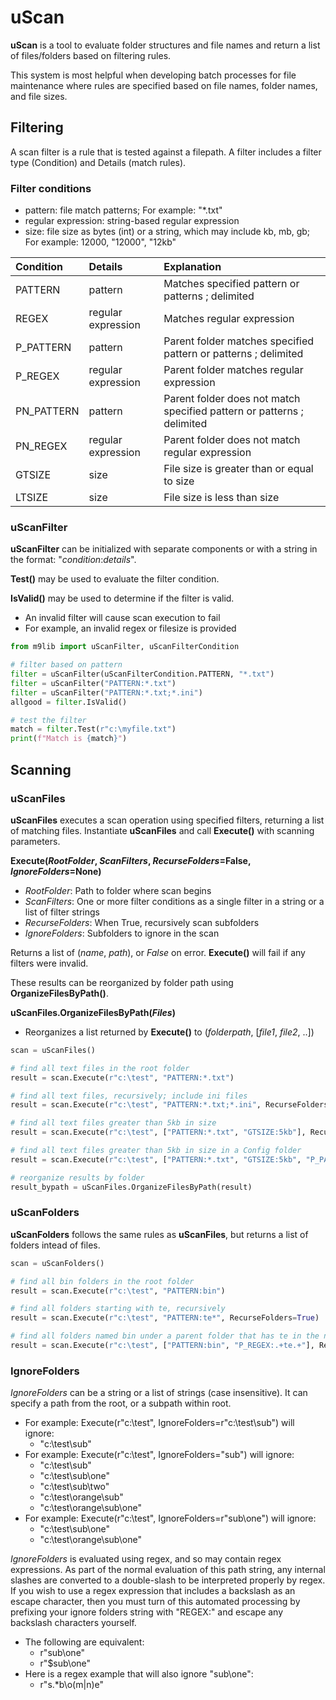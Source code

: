 # uScan

**uScan** is a tool to evaluate folder structures and file names and return a list of files/folders based on filtering rules.

This system is most helpful when developing batch processes for file maintenance where rules are specified based on file names, folder names, and file sizes.

## Filtering

A scan filter is a rule that is tested against a filepath.  A filter includes a filter type (Condition) and Details (match rules).

### Filter conditions

- pattern: file match patterns; For example: "*.txt"
- regular expression: string-based regular expression
- size: file size as bytes (int) or a string, which may include kb, mb, gb; For example: 12000, "12000", "12kb"

| Condition | Details | Explanation |
| :--- | :--- | :--- |
| PATTERN | pattern | Matches specified pattern or patterns ; delimited |
| REGEX | regular expression | Matches regular expression |
| P_PATTERN | pattern | Parent folder matches specified pattern or patterns ; delimited |
| P_REGEX | regular expression | Parent folder matches regular expression |
| PN_PATTERN | pattern | Parent folder does not match specified pattern or patterns ; delimited |
| PN_REGEX | regular expression | Parent folder does not match regular expression |
| GTSIZE | size | File size is greater than or equal to size |
| LTSIZE | size | File size is less than size |

### uScanFilter

**uScanFilter** can be initialized with separate components or with a string in the format: "*condition*:*details*".

**Test()** may be used to evaluate the filter condition.

**IsValid()** may be used to determine if the filter is valid.
- An invalid filter will cause scan execution to fail
- For example, an invalid regex or filesize is provided
 
```python
from m9lib import uScanFilter, uScanFilterCondition

# filter based on pattern
filter = uScanFilter(uScanFilterCondition.PATTERN, "*.txt")
filter = uScanFilter("PATTERN:*.txt")
filter = uScanFilter("PATTERN:*.txt;*.ini")
allgood = filter.IsValid()

# test the filter
match = filter.Test(r"c:\myfile.txt")
print(f"Match is {match}")
```

## Scanning

### uScanFiles

**uScanFiles** executes a scan operation using specified filters, returning a list of matching files.  Instantiate **uScanFiles** and call **Execute()** with scanning parameters.

**Execute(*RootFolder*, *ScanFilters*, *RecurseFolders*=False, *IgnoreFolders*=None)**
- *RootFolder*: Path to folder where scan begins
- *ScanFilters*: One or more filter conditions as a single filter in a string or a list of filter strings
- *RecurseFolders*: When True, recursively scan subfolders
- *IgnoreFolders*: Subfolders to ignore in the scan

Returns a list of (*name*, *path*), or *False* on error.  **Execute()** will fail if any filters were invalid.

These results can be reorganized by folder path using **OrganizeFilesByPath()**.

**uScanFiles.OrganizeFilesByPath(*Files*)**
- Reorganizes a list returned by **Execute()** to (*folderpath*, [*file1*, *file2*, ..])

```python
scan = uScanFiles()

# find all text files in the root folder
result = scan.Execute(r"c:\test", "PATTERN:*.txt")

# find all text files, recursively; include ini files
result = scan.Execute(r"c:\test", "PATTERN:*.txt;*.ini", RecurseFolders=True)

# find all text files greater than 5kb in size
result = scan.Execute(r"c:\test", ["PATTERN:*.txt", "GTSIZE:5kb"], RecurseFolders=True)

# find all text files greater than 5kb in size in a Config folder
result = scan.Execute(r"c:\test", ["PATTERN:*.txt", "GTSIZE:5kb", "P_PATTERN:Config"], RecurseFolders=True)

# reorganize results by folder
result_bypath = uScanFiles.OrganizeFilesByPath(result)
```
  
### uScanFolders

**uScanFolders** follows the same rules as **uScanFiles**, but returns a list of folders intead of files.

```python
scan = uScanFolders()

# find all bin folders in the root folder
result = scan.Execute(r"c:\test", "PATTERN:bin")

# find all folders starting with te, recursively
result = scan.Execute(r"c:\test", "PATTERN:te*", RecurseFolders=True)

# find all folders named bin under a parent folder that has te in the name
result = scan.Execute(r"c:\test", ["PATTERN:bin", "P_REGEX:.+te.+"], RecurseFolders=True)
```

### IgnoreFolders

*IgnoreFolders* can be a string or a list of strings (case insensitive). It can specify a path from the root, or a subpath within root.
- For example: Execute(r"c:\test", IgnoreFolders=r"c:\test\sub") will ignore:
  - "c:\test\sub"
- For example: Execute(r"c:\test", IgnoreFolders="sub") will ignore:
  - "c:\test\sub"
  - "c:\test\sub\one"
  - "c:\test\sub\two"
  - "c:\test\orange\sub"
  - "c:\test\orange\sub\one"
- For example: Execute(r"c:\test", IgnoreFolders=r"sub\one") will ignore:
  - "c:\test\sub\one"
  - "c:\test\orange\sub\one"

*IgnoreFolders* is evaluated using regex, and so may contain regex expressions.  As part of the normal evaluation of this path string, any internal slashes are converted to a double-slash to be interpreted properly by regex.  If you wish to use a regex expression that includes a backslash as an escape character, then you must turn of this automated processing by prefixing your ignore folders string with "REGEX:" and escape any backslash characters yourself.
- The following are equivalent:
  - r"sub\one"
  - r"$sub\\one"
- Here is a regex example that will also ignore "sub\one":
  - r"s.*b\o(m|n)e"
